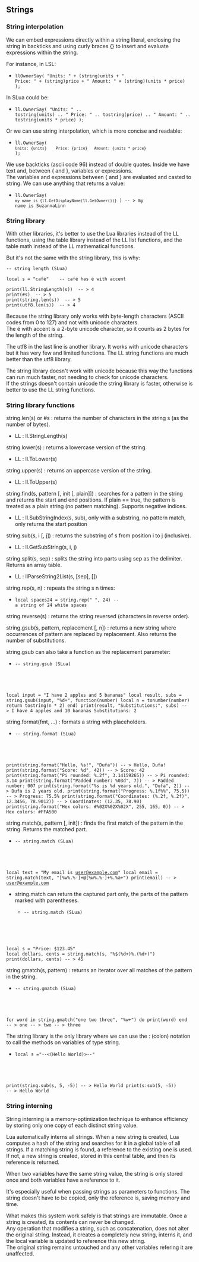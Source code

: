 ## Strings

### String interpolation

We can embed expressions directly within a string literal, enclosing the string in backticks and using curly braces {} to insert and evaluate expressions within the string.

For instance, in LSL:
- <code class="language-lsl">llOwnerSay( "Units: " + (string)units + "   Price: " + (string)price + "   Amount: " + (string)(units * price) );</code>

In SLua could be:
- <code class="language-slua">ll.OwnerSay( "Units: " .. tostring(units) .. "   Price: " .. tostring(price) .. "   Amount: " .. tostring(units * price) );</code>

Or we can use string interpolation, which is more concise and readable:
- <code class="language-slua">ll.OwnerSay( `Units: {units}    Price: {price}   Amount: {units * price}` ); </code>

We use backticks (ascii code 96) instead of double quotes. Inside we have text and, between { and }, variables or expressions.  
The variables and expressions between { and } are evaluated and casted to string. We can use anything that returns a value:
- <code class="language-slua">ll.OwnerSay( `my name is {ll.GetDisplayName(ll.GetOwner())}` )  -- >   my name is SuzannaLinn</code>

### String library

With other libraries, it's better to use the Lua libraries instead of the LL functions, using the table library instead of the LL list functions, and the table math instead of the LL mathematical functions.

But it's not the same with the string library, this is why:
<pre class="language-slua line-numbers"><code class="language-slua">-- string length (SLua)

local s = "café"    -- café has é with accent

print(ll.StringLength(s))  -- > 4
print(#s)  -- > 5
print(string.len(s))  -- > 5
print(utf8.len(s))  -- > 4</code></pre>

Because the string library only works with byte-length characters (ASCII codes from 0 to 127) and not with unicode characters.  
The é with accent is a 2-byte unicode character, so it counts as 2 bytes for the length of the string.

The utf8 in the last line is another library. It works with unicode characters but it has very few and limited functions. The LL string functions are much better than the utf8 library.

The string library doesn't work with unicode because this way the functions can run much faster, not needing to check for unicode characters.  
If the strings doesn't contain unicode the string library is faster, otherwise is better to use the LL string functions.

### String library functions

string.len(s) or #s : returns the number of characters in the string s (as the number of bytes).
- LL : ll.StringLength(s)

string.lower(s) : returns a lowercase version of the string.
- LL : ll.ToLower(s)

string.upper(s) : returns an uppercase version of the string.
- LL : ll.ToUpper(s)

string.find(s, pattern [, init [, plain]]) : searches for a pattern in the string and returns the start and end positions. If plain == true, the pattern is treated as a plain string (no pattern matching). Supports negative indices.
- LL : ll.SubStringIndex(s, sub), only with a substring, no pattern match, only returns the start position

string.sub(s, i [, j]) : returns the substring of s from position i to j (inclusive).
- LL : ll.GetSubString(s, i, j)

string.split(s, sep) : splits the string into parts using sep as the delimiter. Returns an array table.
- LL : llParseString2List(s, [sep], [])

string.rep(s, n) : repeats the string s n times:
- <code class="language-slua">local spaces24 = string.rep(" ", 24)  -- a string of 24 white spaces</code>

string.reverse(s) : returns the string reversed (characters in reverse order).

string.gsub(s, pattern, replacement [, n]) : returns a new string where occurrences of pattern are replaced by replacement.
Also returns the number of substitutions.

string.gsub can also take a function as the replacement parameter:
- <pre class="language-slua"><code class="language-slua">-- string.gsub (SLua)
local input = "I have 2 apples and 5 bananas"
local result, subs = string.gsub(input, "%d+", function(number)
	local n = tonumber(number)
	return tostring(n * 2)
end)
print(result, "Substitutions:", subs)  -- > I have 4 apples and 10 bananas    Substitutions:    2</code></pre>

string.format(fmt, ...) : formats a string with placeholders.
- <pre class="language-slua"><code class="language-slua">-- string.format (SLua)
print(string.format("Hello, %s!", "Dufa"))            -- > Hello, Dufa!
print(string.format("Score: %d", 42))                  -- > Score: 42
print(string.format("Pi rounded: %.2f", 3.14159265))   -- > Pi rounded: 3.14
print(string.format("Padded number: %03d", 7))         -- > Padded number: 007
print(string.format("%s is %d years old.", "Dufa", 2)) -- > Dufa is 2 years old.
print(string.format("Progress: %.1f%%", 75.5))          -- > Progress: 75.5%
print(string.format("Coordinates: (%.2f, %.2f)", 12.3456, 78.9012))  -- > Coordinates: (12.35, 78.90)
print(string.format("Hex colors: #%02X%02X%02X", 255, 165, 0))       -- > Hex colors: #FFA500</code></pre>

string.match(s, pattern [, init]) : finds the first match of the pattern in the string. Returns the matched part.
- <pre class="language-slua"><code class="language-slua">-- string.match (SLua)
local text = "My email is user@example.com"
local email = string.match(text, "[%w%.%-]+@[%w%.%-]+%.%a+")
print(email)  -- > user@example.com</code></pre>
- string.match can return the captured part only, the parts of the pattern marked with parentheses.
  - <pre class="language-slua"><code class="language-slua">-- string.match (SLua)
local s = "Price: $123.45"
local dollars, cents = string.match(s, "%$(%d+)%.(%d+)")
print(dollars, cents)  -- > 45</code></pre>

string.gmatch(s, pattern) : returns an iterator over all matches of the pattern in the string.
- <pre class="language-slua"><code class="language-slua">-- string.gmatch (SLua)
for word in string.gmatch("one two three", "%w+") do
	print(word)
end
-- > one
-- > two
-- > three</code></pre>

The string library is the only library where we can use the : (colon) notation to call the methods on variables of type string.
- <pre class="language-slua"><code class="language-slua">local s ="--<(Hello World)>--"
print(string.sub(s, 5, -5))  -- > Hello World
print(s:sub(5, -5))  -- > Hello World</code></pre>

### String interning

String interning is a memory-optimization technique to enhance efficiency by storing only one copy of each distinct string value.

Lua automatically interns all strings. When a new string is created, Lua computes a hash of the string and searches for it in a global table of all strings. If a matching string is found, a reference to the existing one is used. If not, a new string is created, stored in this central table, and then its reference is returned.

When two variables have the same string value, the string is only stored once and both variables have a reference to it.

It's especially useful when passing strings as parameters to functions. The string doesn't have to be copied, only the reference is, saving memory and time.

What makes this system work safely is that strings are immutable. Once a string is created, its contents can never be changed.  
Any operation that modifies a string, such as concatenation, does not alter the original string. Instead, it creates a completely new string, interns it, and the local variable is updated to reference this new string.  
The original string remains untouched and any other variables refering it are unaffected.
